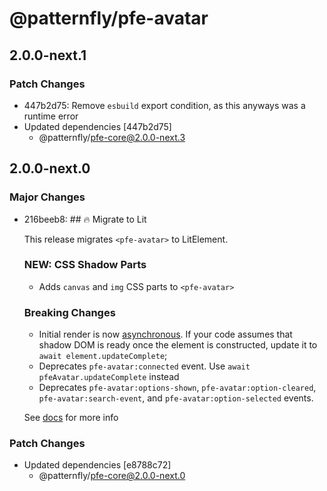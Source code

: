 # @patternfly/pfe-avatar

## 2.0.0-next.1

### Patch Changes

- 447b2d75: Remove `esbuild` export condition, as this anyways was a runtime error
- Updated dependencies [447b2d75]
  - @patternfly/pfe-core@2.0.0-next.3

## 2.0.0-next.0

### Major Changes

- 216beeb8: ## 🔥 Migrate to Lit

  This release migrates `<pfe-avatar>` to LitElement.

  ### NEW: CSS Shadow Parts

  - Adds `canvas` and `img` CSS parts to `<pfe-avatar>`

  ### Breaking Changes

  - Initial render is now [asynchronous](https://lit.dev/docs/components/lifecycle/#reactive-update-cycle).
    If your code assumes that shadow DOM is ready once the element is constructed, update it to `await element.updateComplete`;
  - Deprecates `pfe-avatar:connected` event. Use `await pfeAvatar.updateComplete` instead
  - Deprecates `pfe-avatar:options-shown`, `pfe-avatar:option-cleared`, `pfe-avatar:search-event`, and `pfe-avatar:option-selected` events.

  See [docs](https://patternflyelements.org/components/avatar/) for more info

### Patch Changes

- Updated dependencies [e8788c72]
  - @patternfly/pfe-core@2.0.0-next.0
